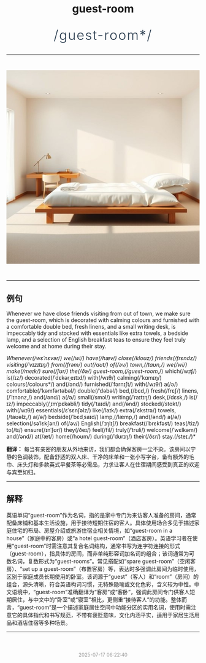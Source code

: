 <div align="center">

# guest-room

<div style="margin: 30px 0;">
<h1 style="font-size: 2.5em; font-weight: 300; letter-spacing: 2px; margin: 0; color: #2c3e50;">
/guest-room*/
</h1>
</div>

</div>

---

<div align="center" style="margin: 40px 0;">

![guest-room](images/guest-room.png)

</div>

---

## 例句

Whenever we have close friends visiting from out of town, we make sure the guest-room, which is decorated with calming colours and furnished with a comfortable double bed, fresh linens, and a small writing desk, is impeccably tidy and stocked with essentials like extra towels, a bedside lamp, and a selection of English breakfast teas to ensure they feel truly welcome and at home during their stay.

*Whenever(/wɛˈnɛvər/) we(/wi/) have(/hæv/) close(/kloʊz/) friends(/frɛndz/) visiting(/ˈvɪzɪtɪŋ/) from(/frəm/) out(/aʊt/) of(/əv/) town,(/taʊn,/) we(/wi/) make(/meɪk/) sure(/ʃʊr/) the(/ðə/) guest-room,(/guest-room*,/) which(/wɪʧ/) is(/ɪz/) decorated(/ˈdɛkərˌeɪtɪd/) with(/wɪθ/) calming(/ˈkɑmɪŋ/) colours(/colours*/) and(/ənd/) furnished(/ˈfərnɪʃt/) with(/wɪθ/) a(/ə/) comfortable(/ˈkəmfərtəbəl/) double(/ˈdəbəl/) bed,(/bɛd,/) fresh(/frɛʃ/) linens,(/ˈlɪnənz,/) and(/ənd/) a(/ə/) small(/smɔl/) writing(/ˈraɪtɪŋ/) desk,(/dɛsk,/) is(/ɪz/) impeccably(/ˌɪmˈpɛkəbli/) tidy(/ˈtaɪdi/) and(/ənd/) stocked(/stɑkt/) with(/wɪθ/) essentials(/ɛˈsɛnʃəlz/) like(/laɪk/) extra(/ˈɛkstrə/) towels,(/taʊəlz,/) a(/ə/) bedside(/ˈbɛdˌsaɪd/) lamp,(/læmp,/) and(/ənd/) a(/ə/) selection(/səˈlɛkʃən/) of(/əv/) English(/ˈɪŋlɪʃ/) breakfast(/ˈbrɛkfəst/) teas(/tiz/) to(/tɪ/) ensure(/ɪnˈʃʊr/) they(/ðeɪ/) feel(/fil/) truly(/ˈtruli/) welcome(/ˈwɛlkəm/) and(/ənd/) at(/æt/) home(/hoʊm/) during(/ˈdʊrɪŋ/) their(/ðɛr/) stay.(/steɪ./)*

**翻译：** 每当有亲密的朋友从外地来访，我们都会确保客房一尘不染。该房间以宁静的色调装饰，配备舒适的双人床、干净的床单和一张小写字台，备有额外的毛巾、床头灯和多款英式早餐茶等必需品，力求让客人在住宿期间感受到真正的欢迎与宾至如归。

---

## 解释

英语单词“guest-room”作为名词，指的是家中专门为来访客人准备的房间，通常配备床铺和基本生活设施，用于接待短期住宿的客人。具体使用场合多见于描述家庭住宅的布局、房屋介绍或旅游住宿业相关情境，如“guest-room in a house”（家庭中的客房）或“a hotel guest-room”（酒店客房）。英语学习者在使用“guest-room”时需注意其复合名词结构，通常书写为连字符连接的形式（guest-room），指具体的房间，而非单纯形容词加名词的组合；该词通常为可数名词，复数形式为“guest-rooms”。常见搭配如“spare guest-room”（空闲客房）、“set up a guest-room”（布置客房）等，表达时多强调此房间为临时使用，区别于家庭成员长期使用的卧室。该词源于“guest”（客人）和“room”（房间）的组合，源头清晰，符合英语构词习惯，无特殊隐喻或文化色彩，含义较为中性。中文语境中，“guest-room”准确翻译为“客房”或“客卧”，强调此房间专门供客人短期居住，与中文中的“卧室”或“寝室”相比，更侧重“接待客人”的功能。整体而言，“guest-room”是一个描述家庭居住空间中功能分区的实用名词，使用时需注意它的具体指代和书写规范，不带有褒贬意味，文化内涵平实，适用于家居生活用品和酒店住宿等多种场景。


---

<div align="center" style="margin-top: 50px;">
<small style="color: #999; font-size: 0.9em;">2025-07-17 06:22:40</small>
</div>
